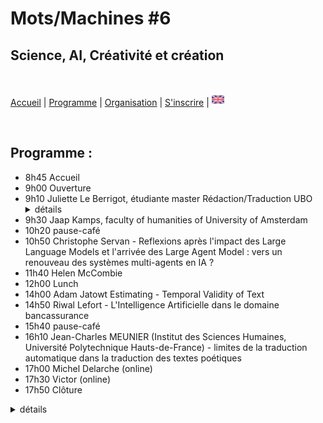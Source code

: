 # Mots/Machines #6 
## Science, AI, Créativité et création

<br>

[Accueil](https://motsmachines.github.io/2024/fr) | [Programme](https://motsmachines.github.io/2024/fr/program) | [Organisation](https://motsmachines.github.io/2024/fr/orga) | [S'inscrire](https://motsmachines.github.io/2024/fr/registration) | [<img src="EN.png" width="20">](https://motsmachines.github.io/2024/en/program)

<br>

## Programme :
<ul>
    <li>8h45 Accueil</li>
    <li>9h00 Ouverture</li>
    <li>9h10 Juliette Le Berrigot, étudiante master Rédaction/Traduction UBO<details><summary> détails </summary>aaaaaa</details></li>
    <li>9h30 Jaap Kamps, faculty of humanities of University of Amsterdam</li>
    <li>10h20 pause-café</li>
    <li>10h50 Christophe Servan - Reflexions après l'impact des Large Language Models et l'arrivée des Large Agent Model : vers un renouveau des systèmes multi-agents en IA ?</li>
    <li>11h40 Helen McCombie</li>
    <li>12h00 Lunch</li>
    <li>14h00 Adam Jatowt Estimating - Temporal Validity of Text</li>
    <li>14h50 Riwal Lefort - L'Intelligence Artificielle dans le domaine bancassurance</li>
    <li>15h40 pause-café</li>
    <li>16h10 Jean-Charles MEUNIER (Institut des Sciences Humaines, Université Polytechnique Hauts-de-France) - limites de la traduction automatique dans la traduction des textes poétiques</li>
    <li>17h00 Michel Delarche (online)</li>
    <li>17h30 Victor (online)</li>
    <li>17h50 Clôture</li>
</ul>
<details><summary> détails </summary>aaaaaa</details>
